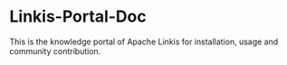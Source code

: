 # Linkis-Portal-Doc
This is the knowledge portal of Apache Linkis for installation, usage and community contribution.
